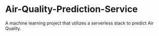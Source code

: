 # Air-Quality-Prediction-Service
A machine learning project that utilizes a serverless stack to predict Air Quality. 
